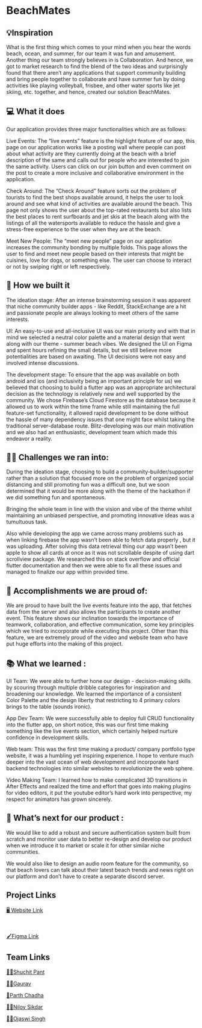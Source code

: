# BeachMates

## 💡Inspiration

What is the first thing which comes to your mind when you hear the words beach, ocean, and summer, for our team it was fun and amusement. Another thing our team strongly believes in is Collaboration. And hence, we got to market research to find the blend of the two ideas and surprisingly found that there aren’t any applications that support community building and bring people together to collaborate and have summer fun by doing activities like playing volleyball, frisbee, and other water sports like jet skiing, etc. together, and hence, created our solution BeachMates.

## 💻 What it does
Our application provides three major functionalities which are as follows:

Live Events: The “live events” feature is the highlight feature of our app, this page on our application works like a posting wall where people can post about what activity are they currently doing at the beach with a brief description of the same and calls out for people who are interested to join the same activity. Users can click on our join button and even comment on the post to create a more inclusive and collaborative environment in the application.

Check Around: The “Check Around” feature sorts out the problem of tourists to find the best shops available around, it helps the user to look around and see what kind of activities are available around the beach. This page not only shows the user about the top-rated restaurants but also lists the best places to rent surfboards and jet skis at the beach along with the listings of all the watersports available to reduce the hassle and give a stress-free experience to the user when they are at the beach.

Meet New People: The “meet new people” page on our application increases the community bonding by multiple folds. This page allows the user to find and meet new people based on their interests that might be cuisines, love for dogs, or something else. The user can choose to interact or not by swiping right or left respectively.


## 🚩 How we built it

The ideation stage: After an intense brainstorming session it was apparent that niche community builder apps - like Reddit, StackExchange are a hit and passionate people are always looking to meet others of the same interests.

UI: An easy-to-use and all-inclusive UI was our main priority and with that in mind we selected a neutral color palette and a material design that went along with our theme - summer beach vibes. We designed the UI on Figma and spent hours refining the small details, but we still believe more potentialities are based on awaiting. The UI decisions were not easy and involved intense discussions. 

The development stage: To ensure that the app was available on both android and ios (and inclusivity being an important principle for us) we believed that choosing to build a flutter app was an appropriate architectural decision as the technology is relatively new and well supported by the community. We chose Firebase’s Cloud Firestore as the database because it allowed us to work within the time frame while still maintaining the full feature-set functionality, it allowed rapid development to be done without the hassle of many dependency issues that one might face whilst taking the traditional server-database route. Blitz-developing was our main motivation and we also had an enthusiastic, development team which made this endeavor a reality.



## 🤼‍♂️ Challenges we ran into:

During the ideation stage, choosing to build a community-builder/supporter rather than a solution that focused more on the problem of organized social distancing and still promoting fun was a difficult one, but we soon determined that it would be more along with the theme of the hackathon if we did something fun and spontaneous.

Bringing the whole team in line with the vision and vibe of the theme whilst maintaining an unbiased perspective, and promoting innovative ideas was a tumultuous task.

Also while developing the app we came across many problems such as when linking firebase the app wasn’t been able to fetch data properly , but it was uploading. After solving this data retrieval thing our app wasn’t been apple to show all cards at once as it was not scrollable despite of using dart scrollview package. We researched this on stack overflow and official flutter documentation and then we were able to fix all these issues and managed to finalize our app within provided time.

## 👏 Accomplishments we are proud of:

We are proud to have built the live events feature into the app, that fetches data from the server and also allows the participants to create another event. This feature shows our inclination towards the importance of teamwork, collaboration, and effective communication, some key principles which we tried to incorporate while executing this project. Other than this feature, we are extremely proud of the video and website team who have put huge efforts into the making of this project.



 
## 📚 What we learned :

UI Team: We were able to further hone our design - decision-making skills by scouring through multiple dribble categories for inspiration and broadening our knowledge. We learned the importance of a consistent Color Palette and the design liberty that restricting to 4 primary colors brings to the table (sounds ironic).

App Dev Team: We were successfully able to deploy full CRUD functionality into the flutter app, on short notice, this was our first time making something like the live events section, which certainly helped nurture confidence in development skills.

Web team: This was the first time making a product/ company portfolio type website, it was a humbling yet inspiring experience. I hope to venture much deeper into the vast ocean of web development and incorporate hard backend technologies into similar websites to revolutionize the web sphere.

Video Making Team: I learned how to make complicated 3D transitions in After Effects and realized the time and effort that goes into making plugins for video editors, it put the youtube editor’s hard work into perspective, my respect for animators has grown sincerely.

## 🤔 What’s next for our product :

We would like to add a robust and secure authentication system built from scratch and monitor user data to better re-design and develop our product when we introduce it to market or scale it for other similar niche communities.

We would also like to design an audio room feature for the community, so that beach lovers can talk about their latest beach trends and news right on our platform and don’t have to create a separate discord server. 


## Project Links

[🖥️ Website Link](http://meetbeachmateswith.us/)

<br>

[🖌️Figma Link](https://www.figma.com/file/y5nuklwFb8srz5PKhZYIWb/BEACHMATES-FINAL)


## Team Links

[👨‍🎨Shuchit Pant](https://github.com/shuchitpant)

[👨‍💻Gaurav](https://github.com/ctrl-gaurav)

[🤔Parth Chadha](https://github.com/Itsme-Parth)

[👨‍💻Niloy Sikdar](https://github.com/niloysikdar)

[👨‍💻Ojaswi Singh](https://github.com/ojaswi1013)

